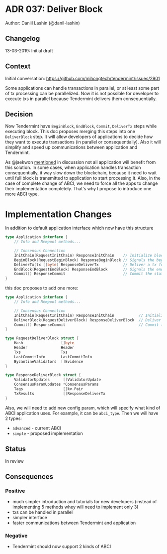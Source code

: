 # ADR 037: Deliver Block

Author: Daniil Lashin (@danil-lashin)

## Changelog

13-03-2019: Initial draft

## Context

Initial conversation: https://github.com/mihongtech/tendermint/issues/2901

Some applications can handle transactions in parallel, or at least some
part of tx processing can be parallelized. Now it is not possible for developer
to execute txs in parallel because Tendermint delivers them consequentially.

## Decision

Now Tendermint have `BeginBlock`, `EndBlock`, `Commit`, `DeliverTx` steps
while executing block. This doc proposes merging this steps into one `DeliverBlock`
step. It will allow developers of applications to decide how they want to
execute transactions (in parallel or consequentially). Also it will simplify and
speed up communications between application and Tendermint.

As @jaekwon [mentioned](https://github.com/mihongtech/tendermint/issues/2901#issuecomment-477746128)
in discussion not all application will benefit from this solution. In some cases,
when application handles transaction consequentially, it way slow down the blockchain,
because it need to wait until full block is transmitted to application to start
processing it. Also, in the case of complete change of ABCI, we need to force all the apps
to change their implementation completely. That's why I propose to introduce one more ABCI
type.

# Implementation Changes

In addition to default application interface which now have this structure

```go
type Application interface {
    // Info and Mempool methods...

    // Consensus Connection
    InitChain(RequestInitChain) ResponseInitChain    // Initialize blockchain with validators and other info from TendermintCore
    BeginBlock(RequestBeginBlock) ResponseBeginBlock // Signals the beginning of a block
    DeliverTx(tx []byte) ResponseDeliverTx           // Deliver a tx for full processing
    EndBlock(RequestEndBlock) ResponseEndBlock       // Signals the end of a block, returns changes to the validator set
    Commit() ResponseCommit                          // Commit the state and return the application Merkle root hash
}
```

this doc proposes to add one more:

```go
type Application interface {
    // Info and Mempool methods...

    // Consensus Connection
    InitChain(RequestInitChain) ResponseInitChain           // Initialize blockchain with validators and other info from TendermintCore
    DeliverBlock(RequestDeliverBlock) ResponseDeliverBlock  // Deliver full block
    Commit() ResponseCommit                                 // Commit the state and return the application Merkle root hash
}

type RequestDeliverBlock struct {
    Hash                 []byte
    Header               Header
    Txs                  Txs
    LastCommitInfo       LastCommitInfo
    ByzantineValidators  []Evidence
}

type ResponseDeliverBlock struct {
    ValidatorUpdates      []ValidatorUpdate
    ConsensusParamUpdates *ConsensusParams
    Tags                  []kv.Pair
    TxResults             []ResponseDeliverTx
}

```

Also, we will need to add new config param, which will specify what kind of ABCI application uses.
For example, it can be `abci_type`. Then we will have 2 types:
- `advanced` - current ABCI
- `simple` - proposed implementation

## Status

In review

## Consequences

### Positive

- much simpler introduction and tutorials for new developers (instead of implementing 5 methods whey
will need to implement only 3)
- txs can be handled in parallel
- simpler interface
- faster communications between Tendermint and application

### Negative

- Tendermint should now support 2 kinds of ABCI
